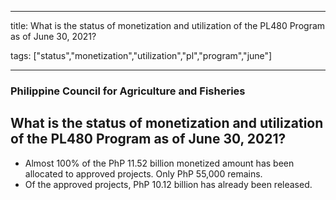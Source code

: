 
---

title: What is the status of monetization and utilization of the PL480 Program as of June 30, 2021?

tags: ["status","monetization","utilization","pl","program","june"]

---

### Philippine Council for Agriculture and Fisheries

## What is the status of monetization and utilization of the PL480 Program as of June 30, 2021?


 - Almost 100% of the PhP 11.52 billion monetized amount has been allocated to approved projects. Only PhP 55,000 remains.
 - Of the approved projects, PhP 10.12 billion has already been released.
